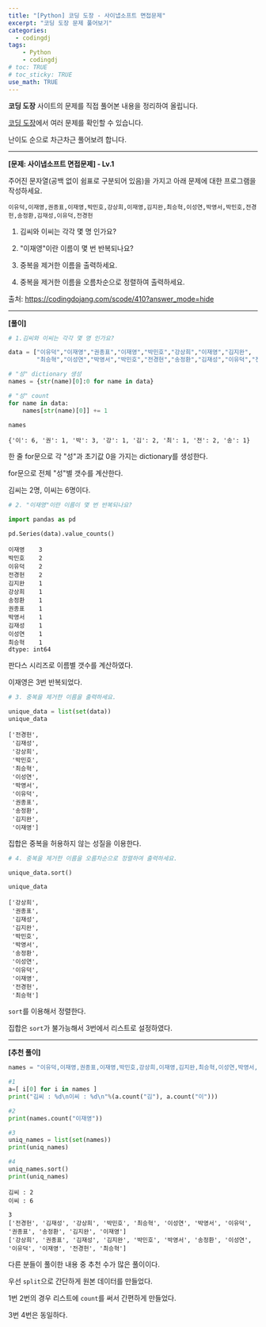 ```yaml
---
title: "[Python] 코딩 도장 - 사이냅소프트 면접문제"
excerpt: "코딩 도장 문제 풀어보기"
categories: 
  - codingdj
tags: 
    - Python
    - codingdj
# toc: TRUE
# toc_sticky: TRUE
use_math: TRUE
---
```


**코딩 도장** 사이트의 문제를 직접 풀어본 내용을 정리하여 올립니다.

[코딩 도장](https://codingdojang.com/)에서 여러 문제를 확인할 수 있습니다.

난이도 순으로 차근차근 풀어보려 합니다.

---

**[문제: 사이냅소프트 면접문제] - Lv.1**

주어진 문자열(공백 없이 쉼표로 구분되어 있음)을 가지고 아래 문제에 대한 프로그램을 작성하세요.

```
이유덕,이재영,권종표,이재영,박민호,강상희,이재영,김지완,최승혁,이성연,박영서,박민호,전경헌,송정환,김재성,이유덕,전경헌
```

1. 김씨와 이씨는 각각 몇 명 인가요?


2. "이재영"이란 이름이 몇 번 반복되나요?


3. 중복을 제거한 이름을 출력하세요.


4. 중복을 제거한 이름을 오름차순으로 정렬하여 출력하세요.

출처: <https://codingdojang.com/scode/410?answer_mode=hide>

---

**[풀이]**


```python
# 1.김씨와 이씨는 각각 몇 명 인가요?

data = ["이유덕","이재영","권종표","이재영","박민호","강상희","이재영","김지완",
        "최승혁","이성연","박영서","박민호","전경헌","송정환","김재성","이유덕","전경헌"]

# "성" dictionary 생성
names = {str(name)[0]:0 for name in data}

# "성" count
for name in data:
    names[str(name)[0]] += 1

names
```




    {'이': 6, '권': 1, '박': 3, '강': 1, '김': 2, '최': 1, '전': 2, '송': 1}



한 줄 for문으로 각 "성"과 초기값 0을 가지는 dictionary를 생성한다.

for문으로 전체 "성"별 갯수를 계산한다.

김씨는 2명, 이씨는 6명이다.


```python
# 2. "이재영"이란 이름이 몇 번 반복되나요?

import pandas as pd

pd.Series(data).value_counts()
```




    이재영    3
    박민호    2
    이유덕    2
    전경헌    2
    김지완    1
    강상희    1
    송정환    1
    권종표    1
    박영서    1
    김재성    1
    이성연    1
    최승혁    1
    dtype: int64



판다스 시리즈로 이름별 갯수를 계산하였다.

이재영은 3번 반복되었다.


```python
# 3. 중복을 제거한 이름을 출력하세요.

unique_data = list(set(data))
unique_data
```




    ['전경헌',
     '김재성',
     '강상희',
     '박민호',
     '최승혁',
     '이성연',
     '박영서',
     '이유덕',
     '권종표',
     '송정환',
     '김지완',
     '이재영']



집합은 중복을 허용하지 않는 성질을 이용한다.


```python
# 4. 중복을 제거한 이름을 오름차순으로 정렬하여 출력하세요.

unique_data.sort()

unique_data
```




    ['강상희',
     '권종표',
     '김재성',
     '김지완',
     '박민호',
     '박영서',
     '송정환',
     '이성연',
     '이유덕',
     '이재영',
     '전경헌',
     '최승혁']



`sort`를 이용해서 정렬한다.

집합은 `sort`가 불가능해서 3번에서 리스트로 설정하였다.

---

**[추천 풀이]**


```python
names = "이유덕,이재영,권종표,이재영,박민호,강상희,이재영,김지완,최승혁,이성연,박영서,박민호,전경헌,송정환,김재성,이유덕,전경헌".split(",")

#1
a=[ i[0] for i in names ]
print("김씨 : %d\n이씨 : %d\n"%(a.count("김"), a.count("이")))

#2
print(names.count("이재영"))

#3
uniq_names = list(set(names))
print(uniq_names)

#4
uniq_names.sort()
print(uniq_names)
```

    김씨 : 2
    이씨 : 6
    
    3
    ['전경헌', '김재성', '강상희', '박민호', '최승혁', '이성연', '박영서', '이유덕', '권종표', '송정환', '김지완', '이재영']
    ['강상희', '권종표', '김재성', '김지완', '박민호', '박영서', '송정환', '이성연', '이유덕', '이재영', '전경헌', '최승혁']
    

다른 분들이 풀이한 내용 중 추천 수가 많은 풀이이다.

우선 `split`으로 간단하게 원본 데이터를 만들었다.

1번 2번의 경우 리스트에 `count`를 써서 간편하게 만들었다.

3번 4번은 동일하다.
